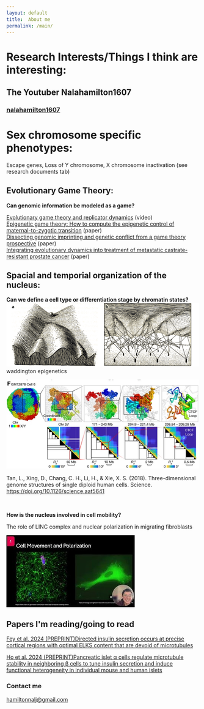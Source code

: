 ```yaml
---
layout: default
title:  About me
permalink: /main/
---
```


# Research Interests/Things I think are interesting:

## The Youtuber Nalahamilton1607
### [nalahamilton1607](https://www.youtube.com/channel/UCDNVgS1O-37Fzl20FiNgb2g)


# Sex chromosome specific phenotypes: 
Escape genes, Loss of Y chromosome, X chromosome inactivation
(see research documents tab)

## Evolutionary Game Theory: 
**Can genomic information be modeled as a game?**

[Evolutionary game theory and replicator dynamics](https://www.youtube.com/watch?v=Xp7BAIyQxKE)
(video)
<br>
[Epigenetic game theory: How to compute the epigenetic control of maternal-to-zygotic transition](https://www.sciencedirect.com/science/article/abs/pii/S157106451630135X)
(paper)
<br>
[Dissecting genomic imprinting and genetic conflict from a game theory prospective](https://pubmed.ncbi.nlm.nih.gov/28159530/)
(paper)
<br>
[Integrating evolutionary dynamics into treatment of metastatic castrate-resistant prostate cancer](https://www.nature.com/articles/s41467-017-01968-5)
(paper)



## Spacial and temporial organization of the nucleus: 
**Can we define a cell type or differentiation stage by chromatin states?**
<br>
<img src="/images/Waddington_epigenetics.png" alt="drawing" width="700"/>
waddington epigenetics

![Fig f in Tan et al. 2028](/images/Sunney.jpg)


Tan, L., Xing, D., Chang, C. H., Li, H., & Xie, X. S. (2018). Three-dimensional genome structures of single diploid human cells. Science. https://doi.org/10.1126/science.aat5641

<br>

**How is the nucleus involved in cell mobility?**


The role of LINC complex and nuclear polarization in migrating fibroblasts


[![The role of LINC complex and nuclear polarization in migrating fibroblasts](/images/hqdefault.jpg)](https://www.youtube.com/watch?v=cS5sKqZt71o&t=6s)

## Papers I'm reading/going to read
[Fey et al. 2024 (PREPRINT)Directed insulin secretion occurs at precise cortical regions with optimal ELKS content that are devoid of microtubules](https://www.biorxiv.org/content/10.1101/2025.01.20.633904v1.abstract)

[Ho et al. 2024 (PREPRINT)Pancreatic islet α cells regulate microtubule stability in neighboring β cells to tune insulin secretion and induce functional heterogeneity in individual mouse and human islets](https://www.biorxiv.org/content/10.1101/2024.10.21.619544v1.abstract)

### Contact me
[hamiltonnalj@gmail.com](mailto:hamiltonnalj@gmail.com)

<br>
<br>
<br>




